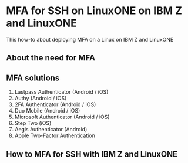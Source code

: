 # MFA for SSH on LinuxONE on IBM Z and LinuxONE
This how-to about deploying MFA on a Linux on IBM Z and LinuxONE

## About the need for MFA

## MFA solutions
1. Lastpass Authenticator (Android / iOS)
3. Authy (Android / iOS)
4. 2FA Authenticator (Android / iOS)
5. Duo Mobile (Android / iOS)
6. Microsoft Authenticator (Android / iOS)
7. Step Two (iOS)
8. Aegis Authenticator (Android)
9. Apple Two-Factor Authentication

## How to MFA for SSH with IBM Z and LinuxONE
